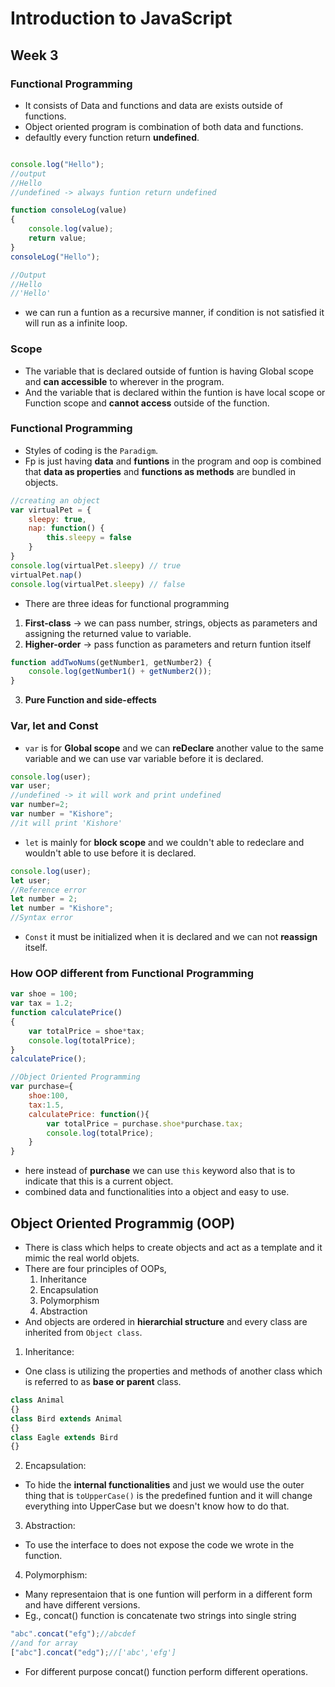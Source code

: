 # Introduction to JavaScript
## Week 3
### Functional Programming
* It consists of Data and functions and data are exists outside of functions.
* Object oriented program is combination of both data and functions.
* defaultly every function return **undefined**.
```javascript

console.log("Hello");
//output
//Hello
//undefined -> always funtion return undefined

function consoleLog(value)
{
    console.log(value);
    return value;
}
consoleLog("Hello");

//Output
//Hello
//'Hello'
```
* we can run a funtion as a recursive manner, if condition is not satisfied it will run as a infinite loop.
### Scope
* The variable that is declared outside of funtion is having Global scope and **can accessible** to wherever in the program.
* And the variable that is declared within the funtion is have local scope or Function scope and **cannot access** outside of the function.
### Functional Programming
* Styles of coding is the `Paradigm`.
* Fp is just having **data** and **funtions** in the program and oop is combined that **data as properties** and **functions as methods** are bundled in objects.
```javascript
//creating an object
var virtualPet = {
    sleepy: true,
    nap: function() {
        this.sleepy = false
    }
}
console.log(virtualPet.sleepy) // true
virtualPet.nap()
console.log(virtualPet.sleepy) // false
```
* There are three ideas for functional programming
1. **First-class** -> we can pass number, strings, objects as parameters and assigning the returned value to variable.
2. **Higher-order** -> pass function as parameters and return funtion itself
```javascript
function addTwoNums(getNumber1, getNumber2) {
    console.log(getNumber1() + getNumber2());
}
```
3. **Pure Function and side-effects**
### Var, let and Const
* `var` is for **Global scope** and we can **reDeclare** another value to the same variable and we can use var variable before it is declared.
```javascript
console.log(user);
var user;
//undefined -> it will work and print undefined
var number=2;
var number = "Kishore";
//it will print 'Kishore'
```
* `let` is mainly for **block scope** and we couldn't able to redeclare and wouldn't able to use before it is declared.
```javascript
console.log(user);
let user;
//Reference error
let number = 2;
let number = "Kishore";
//Syntax error
```

* `Const` it must be initialized when it is declared and we can not **reassign** itself.
### How OOP different from Functional Programming
```javascript
var shoe = 100;
var tax = 1.2;
function calculatePrice()
{
    var totalPrice = shoe*tax;
    console.log(totalPrice);
}
calculatePrice();

//Object Oriented Programming
var purchase={
    shoe:100,
    tax:1.5,
    calculatePrice: function(){
        var totalPrice = purchase.shoe*purchase.tax;
        console.log(totalPrice); 
    }
}
```
* here instead of **purchase** we can use `this` keyword also that is to indicate that this is a current object.
* combined data and functionalities into a object and easy to use.
## Object Oriented Programmig (OOP)
* There is class which helps to create objects and act as a template and it mimic the real world objets.
* There are four principles of OOPs,
    1. Inheritance
    2. Encapsulation
    3. Polymorphism
    4. Abstraction
* And objects are ordered in **hierarchial structure** and every class are inherited from `Object class`.
1. Inheritance:
* One class is utilizing the properties and methods of another class which is referred to as **base or parent** class.
```javascript
class Animal
{}
class Bird extends Animal
{}
class Eagle extends Bird
{}
```
2. Encapsulation:
* To hide the **internal functionalities** and just we would use the outer thing that is `toUpperCase()` is the predefined funtion and it will change everything into UpperCase but we doesn't know how to do that.
3. Abstraction:
* To use the interface to does not expose the code we wrote in the function.
4. Polymorphism:
* Many representaion that is one funtion will perform in a different form and have different versions.
* Eg., concat() function is concatenate two strings into single string 
```javascript
"abc".concat("efg");//abcdef
//and for array
["abc"].concat("edg");//['abc','efg'] 
```
* For different purpose concat() function perform different operations.
